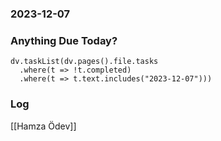 ### 2023-12-07

### Anything Due Today?
```dataviewjs
dv.taskList(dv.pages().file.tasks 
  .where(t => !t.completed)
  .where(t => t.text.includes("2023-12-07")))
```
### Log

[[Hamza Ödev]]
